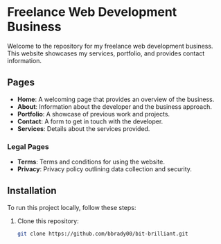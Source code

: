 # Freelance Web Development Business

Welcome to the repository for my freelance web development business. This website showcases my services, portfolio, and provides contact information.

## Pages

- **Home**: A welcoming page that provides an overview of the business.
- **About**: Information about the developer and the business approach.
- **Portfolio**: A showcase of previous work and projects.
- **Contact**: A form to get in touch with the developer.
- **Services**: Details about the services provided.

### Legal Pages

- **Terms**: Terms and conditions for using the website.
- **Privacy**: Privacy policy outlining data collection and security.

## Installation

To run this project locally, follow these steps:

1. Clone this repository:
   ```bash
   git clone https://github.com/bbrady00/bit-brilliant.git
   ```
